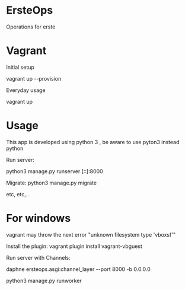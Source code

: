 # ErsteOps
Operations for erste

# Vagrant

Initial setup

vagrant up --provision

Everyday usage

vagrant up

# Usage

This app is developed using python 3 , be aware to use pyton3 instead python

Run server:

python3 manage.py runserver [::]:8000

Migrate:
python3 manage.py migrate

etc, etc,..


# For windows
vagrant may throw the next error "unknown filesystem type 'vboxsf'"

Install the plugin:
vagrant plugin install vagrant-vbguest

Run server with Channels:

daphne ersteops.asgi:channel_layer --port 8000 -b 0.0.0.0

python3 manage.py runworker

